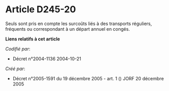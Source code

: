 # Article D245-20

Seuls sont pris en compte les surcoûts liés à des transports réguliers, fréquents ou correspondant à un départ annuel en
congés.

**Liens relatifs à cet article**

_Codifié par_:

  - Décret n°2004-1136 2004-10-21

_Créé par_:

  - Décret n°2005-1591 du 19 décembre 2005 - art. 1 () JORF 20 décembre 2005
